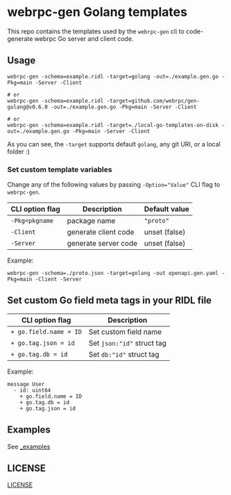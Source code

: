 webrpc-gen Golang templates
===============================

This repo contains the templates used by the `webrpc-gen` cli to code-generate
webrpc Go server and client code.


## Usage

```
webrpc-gen -schema=example.ridl -target=golang -out=./example.gen.go -Pkg=main -Server -Client

# or 
webrpc-gen -schema=example.ridl -target=github.com/webrpc/gen-golang@v0.6.0 -out=./example.gen.go -Pkg=main -Server -Client

# or
webrpc-gen -schema=example.ridl -target=./local-go-templates-on-disk -out=./example.gen.go -Pkg=main -Server -Client
```

As you can see, the `-target` supports default `golang`, any git URI, or a local folder :)

### Set custom template variables
Change any of the following values by passing `-Option="Value"` CLI flag to `webrpc-gen`.

| CLI option flag      | Description                | Default value              |
|----------------------|----------------------------|----------------------------|
| `-Pkg=pkgname`       | package name               | `"proto"`                  |
| `-Client`            | generate client code       | unset (false)              |
| `-Server`            | generate server code       | unset (false)              |

Example:
```
webrpc-gen -schema=./proto.json -target=golang -out openapi.gen.yaml -Pkg=main -Client -Server
```

## Set custom Go field meta tags in your RIDL file

| CLI option flag        | Description                     |
|------------------------|---------------------------------|
| `+ go.field.name = ID` | Set custom field name           |
| `+ go.tag.json = id`   | Set `json:"id"` struct tag      |
| `+ go.tag.db = id`     | Set `db:"id"` struct tag        |

Example:
```
message User
  - id: uint64
    + go.field.name = ID
    + go.tag.db = id
    + go.tag.json = id
```

## Examples

See [_examples](./_examples)

## LICENSE

[LICENSE](./LICENSE)
